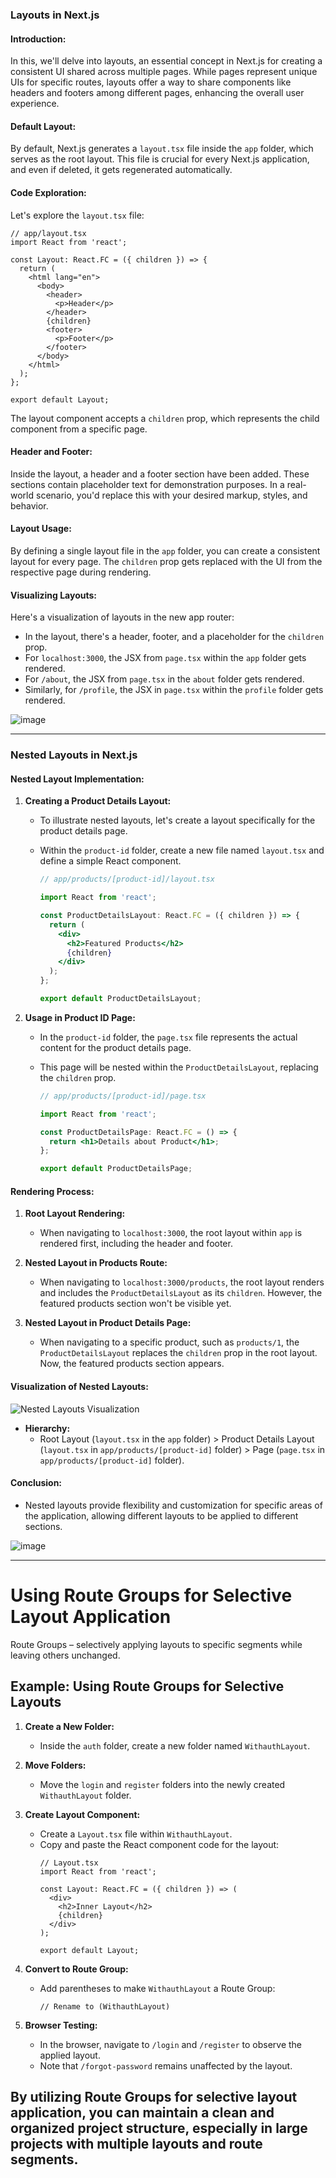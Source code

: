 

### Layouts in Next.js

#### Introduction:

In this, we'll delve into layouts, an essential concept in Next.js for creating a consistent UI shared across multiple pages. While pages represent unique UIs for specific routes, layouts offer a way to share components like headers and footers among different pages, enhancing the overall user experience.

#### Default Layout:

By default, Next.js generates a `layout.tsx` file inside the `app` folder, which serves as the root layout. This file is crucial for every Next.js application, and even if deleted, it gets regenerated automatically.

#### Code Exploration:

Let's explore the `layout.tsx` file:

```tsx
// app/layout.tsx
import React from 'react';

const Layout: React.FC = ({ children }) => {
  return (
    <html lang="en">
      <body>
        <header>
          <p>Header</p>
        </header>
        {children}
        <footer>
          <p>Footer</p>
        </footer>
      </body>
    </html>
  );
};

export default Layout;
```

The layout component accepts a `children` prop, which represents the child component from a specific page.

#### Header and Footer:

Inside the layout, a header and a footer section have been added. These sections contain placeholder text for demonstration purposes. In a real-world scenario, you'd replace this with your desired markup, styles, and behavior.

#### Layout Usage:

By defining a single layout file in the `app` folder, you can create a consistent layout for every page. The `children` prop gets replaced with the UI from the respective page during rendering.

#### Visualizing Layouts:

Here's a visualization of layouts in the new app router:

- In the layout, there's a header, footer, and a placeholder for the `children` prop.
- For `localhost:3000`, the JSX from `page.tsx` within the `app` folder gets rendered.
- For `/about`, the JSX from `page.tsx` in the `about` folder gets rendered.
- Similarly, for `/profile`, the JSX in `page.tsx` within the `profile` folder gets rendered.


![image](https://github.com/Akmeena4u/Web-Development-Bootcamp/assets/93425334/da901a1d-b1dc-4b0a-8e11-6279d56f300d)

---


### Nested Layouts in Next.js


#### Nested Layout Implementation:

1. **Creating a Product Details Layout:**
   - To illustrate nested layouts, let's create a layout specifically for the product details page.
   - Within the `product-id` folder, create a new file named `layout.tsx` and define a simple React component.

     ```jsx
     // app/products/[product-id]/layout.tsx

     import React from 'react';

     const ProductDetailsLayout: React.FC = ({ children }) => {
       return (
         <div>
           <h2>Featured Products</h2>
           {children}
         </div>
       );
     };

     export default ProductDetailsLayout;
     ```

2. **Usage in Product ID Page:**
   - In the `product-id` folder, the `page.tsx` file represents the actual content for the product details page.
   - This page will be nested within the `ProductDetailsLayout`, replacing the `children` prop.

     ```jsx
     // app/products/[product-id]/page.tsx

     import React from 'react';

     const ProductDetailsPage: React.FC = () => {
       return <h1>Details about Product</h1>;
     };

     export default ProductDetailsPage;
     ```

#### Rendering Process:

1. **Root Layout Rendering:**
   - When navigating to `localhost:3000`, the root layout within `app` is rendered first, including the header and footer.

2. **Nested Layout in Products Route:**
   - When navigating to `localhost:3000/products`, the root layout renders and includes the `ProductDetailsLayout` as its `children`. However, the featured products section won't be visible yet.

3. **Nested Layout in Product Details Page:**
   - When navigating to a specific product, such as `products/1`, the `ProductDetailsLayout` replaces the `children` prop in the root layout. Now, the featured products section appears.

#### Visualization of Nested Layouts:

![Nested Layouts Visualization](nested-layouts.png)

- **Hierarchy:**
  - Root Layout (`layout.tsx` in the `app` folder) > Product Details Layout (`layout.tsx` in `app/products/[product-id]` folder) > Page (`page.tsx` in `app/products/[product-id]` folder).

#### Conclusion:

- Nested layouts provide flexibility and customization for specific areas of the application, allowing different layouts to be applied to different sections.


![image](https://github.com/Akmeena4u/Web-Development-Bootcamp/assets/93425334/75f089ed-7fa6-4e62-8d0b-87b61d090e65)


---


# Using Route Groups for Selective Layout Application

Route Groups – selectively applying layouts to specific segments while leaving others unchanged.

## Example: Using Route Groups for Selective Layouts

1. **Create a New Folder:**
   - Inside the `auth` folder, create a new folder named `WithauthLayout`.

2. **Move Folders:**
   - Move the `login` and `register` folders into the newly created `WithauthLayout` folder.

3. **Create Layout Component:**
   - Create a `Layout.tsx` file within `WithauthLayout`.
   - Copy and paste the React component code for the layout:
     ```tsx
     // Layout.tsx
     import React from 'react';

     const Layout: React.FC = ({ children }) => (
       <div>
         <h2>Inner Layout</h2>
         {children}
       </div>
     );

     export default Layout;
     ```

4. **Convert to Route Group:**
   - Add parentheses to make `WithauthLayout` a Route Group:
     ```tsx
     // Rename to (WithauthLayout)
     ```

5. **Browser Testing:**
   - In the browser, navigate to `/login` and `/register` to observe the applied layout.
   - Note that `/forgot-password` remains unaffected by the layout.

By utilizing Route Groups for selective layout application, you can maintain a clean and organized project structure, especially in large projects with multiple layouts and route segments.
---
